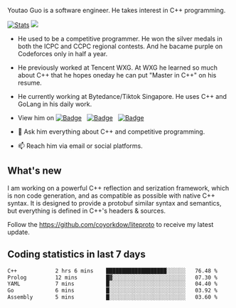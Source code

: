 Youtao Guo is a software engineer. He takes interest in C++ programming.

[![Stats](https://github-readme-stats.vercel.app/api?username=coyorkdow&show_icons=true&theme=onedark)](https://github.com/anuraghazra/github-readme-stats)
<img src="https://github-readme-stats.vercel.app/api/top-langs/?username=coyorkdow&theme=dark&layout=compact"/>

- He used to be a competitive programmer. He won the silver medals in both the ICPC and CCPC regional contests. And he bacame purple on Codeforces only in half a year.

- He previously worked at Tencent WXG. At WXG he learned so much about C++ that he hopes oneday he can put "Master in C++" on his resume.

- He currently working at Bytedance/Tiktok Singapore. He uses C++ and GoLang in his daily work.

- View him on [![Badge](https://img.shields.io/badge/Linkedin-0A66C2?style=flat&logo=linkedin&logoColor=white)](https://www.linkedin.com/in/youtaoguo/) &nbsp; [![Badge](https://img.shields.io/badge/StackOverflow-F58025?style=flat&logo=stackoverflow&logoColor=white)](https://stackoverflow.com/users/11139119/youtao-guo) &nbsp; [![Badge](https://cp-logo.vercel.app/codeforces/coyorkdow)](https://codeforces.com/profile/coyorkdow)

- 💬 Ask him everything about C++ and competitive programming.

- 📫 Reach him via email or social platforms.

## What's new

I am working on a powerful C++ reflection and serization framework, which is non code generation, and as compatible as possible with native C++ syntax. It is designed to provide a protobuf similar syntax and semantics, but everything is defined in C++'s headers & sources.

Follow the https://github.com/coyorkdow/liteproto to receive my latest update.

## Coding statistics in last 7 days

<!--START_SECTION:waka-->

```txt
C++            2 hrs 6 mins    ███████████████████░░░░░░   76.48 %
Prolog         12 mins         █▓░░░░░░░░░░░░░░░░░░░░░░░   07.30 %
YAML           7 mins          █░░░░░░░░░░░░░░░░░░░░░░░░   04.40 %
Go             6 mins          █░░░░░░░░░░░░░░░░░░░░░░░░   03.92 %
Assembly       5 mins          █░░░░░░░░░░░░░░░░░░░░░░░░   03.60 %
```

<!--END_SECTION:waka-->

<!--
**coyorkdow/coyorkdow** is a ✨ _special_ ✨ repository because its `README.md` (this file) appears on your GitHub profile.

Here are some ideas to get you started:

- 🔭 I’m currently working on ...
- 🌱 I’m currently learning ...
- 👯 I’m looking to collaborate on ...
- 🤔 I’m looking for help with ...
- 💬 Ask me about ...
- 📫 How to reach me: ...
- 😄 Pronouns: ...
- ⚡ Fun fact: ...
-->
